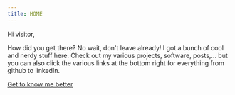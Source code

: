 ```yaml
---
title: HOME
---
```


Hi visitor,

How did you get there? No wait, don't leave already! I got a bunch of cool and nerdy stuff here. Check out my various projects, software, posts,... but you can also click the various links at the bottom right for everything from github to linkedIn.

[Get to know me better](/about "Get to know me better")
